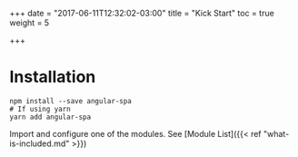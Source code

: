 +++
date = "2017-06-11T12:32:02-03:00"
title = "Kick Start"
toc = true
weight = 5

+++

# Installation

    npm install --save angular-spa
    # If using yarn
    yarn add angular-spa

Import and configure one of the modules. See [Module List]({{< ref "what-is-included.md" >}})
